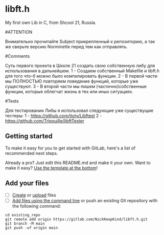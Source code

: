 # libft.h

My first own Lib in C, from Shcool 21, Russia.

#ATTENTION

Внимательно прочитайте Subject прикрепленный к репозиторию, а так же сверьте версию Norminette перед тем как отправлять.

#Comments

Суть первого проекта в Школе 21 создать свою собственную либу для использования в дальнейшем.
1 - Создаем собственный Makefile и libft.h для того что-б можно было компилировать функции.
2 - В первой части мы ПОЛНОСТЬЮ повторяем поведение функций, которые уже существуют.
3 - В второй части мы пишем (частично)собственные функции, которые облегчат жизнь в тех или иных ситуациях.

#Tests

Для тестировании Либы я использовал следующие уже существущие тестеры:
1 - https://github.com/jtoty/Libftest
2 - https://github.com/Tripouille/libftTester

## Getting started

To make it easy for you to get started with GitLab, here's a list of recommended next steps.

Already a pro? Just edit this README.md and make it your own. Want to make it easy? [Use the template at the bottom](#editing-this-readme)!

## Add your files

- [ ] [Create](https://gitlab.com/-/experiment/new_project_readme_content:c717ada1d838e7060545e4ad9c1f37ca?https://docs.gitlab.com/ee/user/project/repository/web_editor.html#create-a-file) or [upload](https://gitlab.com/-/experiment/new_project_readme_content:c717ada1d838e7060545e4ad9c1f37ca?https://docs.gitlab.com/ee/user/project/repository/web_editor.html#upload-a-file) files
- [ ] [Add files using the command line](https://gitlab.com/-/experiment/new_project_readme_content:c717ada1d838e7060545e4ad9c1f37ca?https://docs.gitlab.com/ee/gitlab-basics/add-file.html#add-a-file-using-the-command-line) or push an existing Git repository with the following command:

```
cd existing_repo
git remote add origin https://gitlab.com/NickKeepKind/libft.h.git
git branch -M main
git push -uf origin main
```

